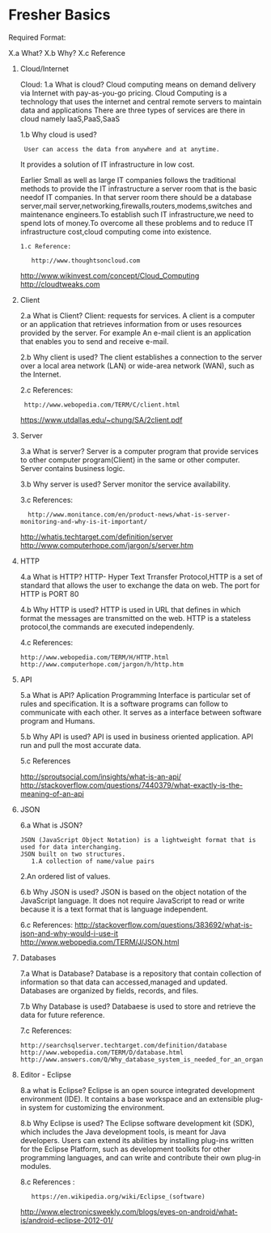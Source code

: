 # Fresher Basics

Required Format:

X.a What?
X.b Why?
X.c Reference 

1. Cloud/Internet
   
   Cloud:
      1.a What is cloud? 
       Cloud computing means on demand delivery via Internet with pay-as-you-go pricing.
       Cloud Computing is a technology that uses the internet and central remote servers to maintain data and applications
       There are three types of services are there in cloud namely IaaS,PaaS,SaaS

      1.b Why cloud is used?
        
        User can access the data from anywhere and at anytime.
	It provides a solution of IT infrastructure in low cost.
	
	Earlier Small as well as large IT companies follows the traditional methods to provide the IT infrastructure a server room that is the basic needof IT companies.
	In that server room there should be a database server,mail server,networking,firewalls,routers,modems,switches and maintenance engineers.To establish such IT infrastructure,we need to spend lots of money.To overcome all these problems and to reduce IT infrastructure cost,cloud computing come into existence.

       1.c Reference:

          http://www.thoughtsoncloud.com
	  http://www.wikinvest.com/concept/Cloud_Computing
	  http://cloudtweaks.com

       
2. Client

    2.a What is Client?
        Client: requests for services.
        A client is a computer or an application that retrieves information from or uses resources provided by the server.
	For example An e-mail client is an application that enables you to send and receive e-mail.

    2.b Why client is used?
        The client establishes a connection to the server over a local area network (LAN) or wide-area network (WAN), such as the Internet.
	
    2.c References:

        http://www.webopedia.com/TERM/C/client.html
	https://www.utdallas.edu/~chung/SA/2client.pdf

3. Server

    3.a What is server?
        Server is a computer program that provide services to other computer program(Client) in the same or other computer.
	Server contains business logic.

    3.b Why server is used?
        Server monitor the service availability.

    3.c References: 
      
         http://www.monitance.com/en/product-news/what-is-server-monitoring-and-why-is-it-important/
	 http://whatis.techtarget.com/definition/server
	 http://www.computerhope.com/jargon/s/server.htm

4. HTTP

   4.a What is HTTP?
       HTTP- Hyper Text Trransfer Protocol,HTTP is a set of standard that allows the user to exchange the data on web.
       The port for HTTP is PORT 80
     
   4.b Why HTTP is used?
       HTTP is used in URL that defines in which format the messages are transmitted on the web.
       HTTP is a stateless protocol,the commands are executed independenly.

   4.c References:

       http://www.webopedia.com/TERM/H/HTTP.html
       http://www.computerhope.com/jargon/h/http.htm

5. API

   5.a What is API?
       Aplication Programming Interface is particular set of rules and specification.
       It is a software programs can follow to communicate with each other.
       It serves as a interface between software program and Humans.

   5.b Why API is used?
       API is used in business oriented application.
       API run and pull the most accurate data.

   5.c References    
        
	http://sproutsocial.com/insights/what-is-an-api/
	http://stackoverflow.com/questions/7440379/what-exactly-is-the-meaning-of-an-api


6. JSON

   6.a What is JSON?
       
       JSON (JavaScript Object Notation) is a lightweight format that is used for data interchanging.
       JSON built on two structures.
          1.A collection of name/value pairs
	  2.An ordered list of values.
	
   6.b Why JSON is used?
       JSON is based on the object notation of the JavaScript language.
       It does not require JavaScript to read or write because it is a text format that is language independent. 

   6.c References:
       http://stackoverflow.com/questions/383692/what-is-json-and-why-would-i-use-it
       http://www.webopedia.com/TERM/J/JSON.html

7. Databases

   7.a What is Database?
       Database is a repository that contain collection of information so that data can accessed,managed and updated.
       Databases are organized by fields, records, and files.

    7.b Why Database is used?
        Databaese  is used to store and retrieve the data for future reference.

    7.c References:

       http://searchsqlserver.techtarget.com/definition/database
       http://www.webopedia.com/TERM/D/database.html
       http://www.answers.com/Q/Why_database_system_is_needed_for_an_organization


8. Editor - Eclipse
  
     8.a what is Eclipse?
         Eclipse is an open source integrated development environment (IDE).
	 It contains a base workspace and an extensible plug-in system for customizing the environment.

     8.b Why Eclipse is used?
         The Eclipse software development kit (SDK), which includes the Java development tools, is meant for Java developers. 
	 Users can extend its abilities by installing plug-ins written for the Eclipse Platform, such as development toolkits for other programming languages, and can write and contribute 
their own plug-in modules.


     8.c References :

          https://en.wikipedia.org/wiki/Eclipse_(software)
	  http://www.electronicsweekly.com/blogs/eyes-on-android/what-is/android-eclipse-2012-01/
